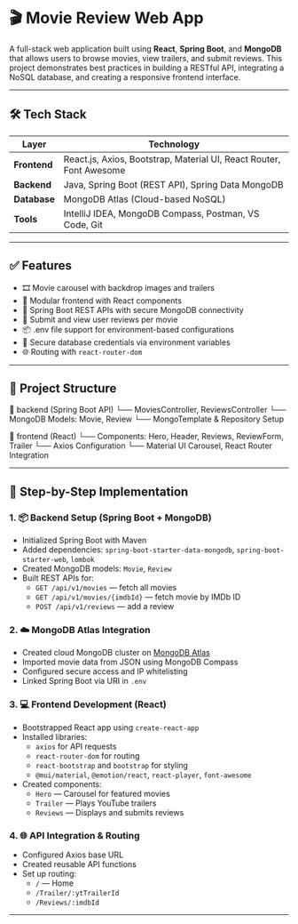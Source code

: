 # 🎬 Movie Review Web App

A full-stack web application built using **React**, **Spring Boot**, and **MongoDB** that allows users to browse movies, view trailers, and submit reviews. This project demonstrates best practices in building a RESTful API, integrating a NoSQL database, and creating a responsive frontend interface.

---

## 🛠️ Tech Stack

| Layer        | Technology                                                                 |
|--------------|----------------------------------------------------------------------------|
| **Frontend** | React.js, Axios, Bootstrap, Material UI, React Router, Font Awesome       |
| **Backend**  | Java, Spring Boot (REST API), Spring Data MongoDB                         |
| **Database** | MongoDB Atlas (Cloud-based NoSQL)                                         |
| **Tools**    | IntelliJ IDEA, MongoDB Compass, Postman, VS Code, Git                     |

---

## ✅ Features

- 🎞️ Movie carousel with backdrop images and trailers
- 🧩 Modular frontend with React components
- 🔗 Spring Boot REST APIs with secure MongoDB connectivity
- 📝 Submit and view user reviews per movie
- 📦 .env file support for environment-based configurations
- 🔐 Secure database credentials via environment variables
- 🌐 Routing with `react-router-dom`

---

## 📂 Project Structure

📁 backend (Spring Boot API)
   └── MoviesController, ReviewsController
   └── MongoDB Models: Movie, Review
   └── MongoTemplate & Repository Setup

📁 frontend (React)
   └── Components: Hero, Header, Reviews, ReviewForm, Trailer
   └── Axios Configuration
   └── Material UI Carousel, React Router Integration

---

## 🔧 Step-by-Step Implementation

### 1. 📦 Backend Setup (Spring Boot + MongoDB)

- Initialized Spring Boot with Maven
- Added dependencies: `spring-boot-starter-data-mongodb`, `spring-boot-starter-web`, `lombok`
- Created MongoDB models: `Movie`, `Review`
- Built REST APIs for:
  - `GET /api/v1/movies` — fetch all movies
  - `GET /api/v1/movies/{imdbId}` — fetch movie by IMDb ID
  - `POST /api/v1/reviews` — add a review

### 2. ☁️ MongoDB Atlas Integration

- Created cloud MongoDB cluster on [MongoDB Atlas](https://www.mongodb.com/cloud/atlas)
- Imported movie data from JSON using MongoDB Compass
- Configured secure access and IP whitelisting
- Linked Spring Boot via URI in `.env`

### 3. 💻 Frontend Development (React)

- Bootstrapped React app using `create-react-app`
- Installed libraries:
  - `axios` for API requests
  - `react-router-dom` for routing
  - `react-bootstrap` and `bootstrap` for styling
  - `@mui/material`, `@emotion/react`, `react-player`, `font-awesome`
- Created components:
  - `Hero` — Carousel for featured movies
  - `Trailer` — Plays YouTube trailers
  - `Reviews` — Displays and submits reviews

### 4. 🌐 API Integration & Routing

- Configured Axios base URL
- Created reusable API functions
- Set up routing:
  - `/` — Home
  - `/Trailer/:ytTrailerId`
  - `/Reviews/:imdbId`

---


